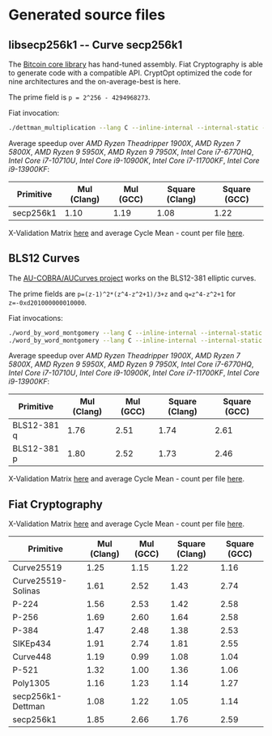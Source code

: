 # Generated source files

## libsecp256k1 --  Curve secp256k1

The [Bitcoin core library](https://github.com/bitcoin-core/secp256k1) has hand-tuned assembly. Fiat Cryptography is able to generate code with a compatible API. CryptOpt optimized the code for nine architectures and the on-average-best is here.

The prime field is `p = 2^256 - 4294968273`.

Fiat invocation: 
```bash
./dettman_multiplication --lang C --inline-internal --internal-static --use-value-barrier secp256k1_dettman 64 5 48 '2^256 - 4294968273'
```
Average speedup over *AMD Ryzen Theadripper 1900X*, *AMD Ryzen 7 5800X*, *AMD Ryzen 9 5950X*, *AMD Ryzen 9 7950X*, *Intel Core i7-6770HQ*, *Intel Core i7-10710U*, *Intel Core i9-10900K*, *Intel Core i7-11700KF*, *Intel Core i9-13900KF*:

| Primitive  | Mul (Clang) | Mul (GCC)  | Square (Clang) | Square (GCC) |
| -----------|-------------|------------|----------------|--------------|
| secp256k1  | 1.10        | 1.19       | 1.08           | 1.22         |

X-Validation Matrix [here](./secp256k1/xval.pdf) and average Cycle Mean - count per file [here](./secp256k1/Readme.md).

## BLS12 Curves
The [AU-COBRA/AUCurves project](https://github.com/AU-COBRA/AUCurves) works on the BLS12-381 elliptic curves.

The prime fields are `p=(z-1)^2*(z^4-z^2+1)/3+z` and `q=z^4-z^2+1` for `z=-0xd201000000010000`.

Fiat invocations:
```bash
./word_by_word_montgomery --lang C --inline-internal --internal-static --use-value-barrier bls12_381_q 64 '(-0xd201000000010000)^4 -(-0xd201000000010000)^2 + 1'
./word_by_word_montgomery --lang C --inline-internal --internal-static --use-value-barrier bls12_381_p 64 '(-0xd201000000010000 -1)^2 * ((-0xd201000000010000)^4 - (-0xd201000000010000)^2 + 1)/3 + (-0xd201000000010000)'
```

Average speedup over *AMD Ryzen Theadripper 1900X*, *AMD Ryzen 7 5800X*, *AMD Ryzen 9 5950X*, *AMD Ryzen 9 7950X*, *Intel Core i7-6770HQ*, *Intel Core i7-10710U*, *Intel Core i9-10900K*, *Intel Core i7-11700KF*, *Intel Core i9-13900KF*:

| Primitive   | Mul (Clang) | Mul (GCC)  | Square (Clang) | Square (GCC) |
| ------------|-------------|------------|----------------|--------------|
| BLS12-381 q | 1.76        | 2.51       | 1.74           | 2.61         |
| BLS12-381 p | 1.80        | 2.52       | 1.73           | 2.46         |

X-Validation Matrix [here](./bls12/xval.pdf) and average Cycle Mean - count per file [here](./bls12/Readme.md).

## Fiat Cryptography

X-Validation Matrix [here](./fiat-amd64/xval.pdf) and average Cycle Mean - count per file [here](./fiat-amd64/Readme.md).

| Primitive          | Mul (Clang) | Mul (GCC)  | Square (Clang) | Square (GCC) |
| -------------------|-------------|------------|----------------|--------------|
|         Curve25519 | 1.25        | 1.15       |   1.22         | 1.16         |
| Curve25519-Solinas | 1.61        | 2.52       |   1.43         | 2.74         |
|              P-224 | 1.56        | 2.53       |   1.42         | 2.58         |
|              P-256 | 1.69        | 2.60       |   1.64         | 2.58         |
|              P-384 | 1.47        | 2.48       |   1.38         | 2.53         |
|           SIKEp434 | 1.91        | 2.74       |   1.81         | 2.55         |
|           Curve448 | 1.19        | 0.99       |   1.08         | 1.04         |
|              P-521 | 1.32        | 1.00       |   1.36         | 1.06         |
|           Poly1305 | 1.16        | 1.23       |   1.14         | 1.27         |
|  secp256k1-Dettman | 1.08        | 1.22       |   1.05         | 1.14         |
|          secp256k1 | 1.85        | 2.66       |   1.76         | 2.59         |
